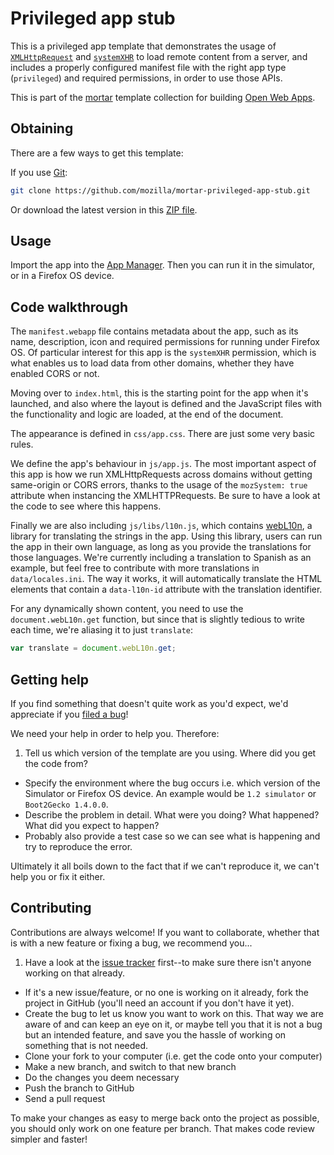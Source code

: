 # Privileged app stub

This is a privileged app template that demonstrates the usage of [`XMLHttpRequest`](https://developer.mozilla.org/docs/Web/API/XMLHttpRequest) and [`systemXHR`](https://developer.mozilla.org/Apps/Reference/Firefox_OS_device_APIs#systemXHR) to load remote content from a server, and includes a properly configured manifest file with the right app type (`privileged`) and required permissions, in order to use those APIs.

This is part of the [mortar](https://github.com/mozilla/mortar/) template collection for building [Open Web Apps](https://developer.mozilla.org/Apps).

## Obtaining

There are a few ways to get this template:

If you use [Git](http://www.git-scm.com/):

````bash
git clone https://github.com/mozilla/mortar-privileged-app-stub.git
````

Or download the latest version in this [ZIP file](https://github.com/mozilla/mortar-privileged-app-stub/archive/master.zip).


## Usage

Import the app into the [App Manager](https://developer.mozilla.org/Firefox_OS/Using_the_App_Manager). Then you can run it in the simulator, or in a Firefox OS device.

## Code walkthrough

The `manifest.webapp` file contains metadata about the app, such as its name, description, icon and required permissions for running under Firefox OS. Of particular interest for this app is the `systemXHR` permission, which is what enables us to load data from other domains, whether they have enabled CORS or not.

Moving over to `index.html`, this is the starting point for the app when it's launched, and also where the layout is defined and the JavaScript files with the functionality and logic are loaded, at the end of the document.

The appearance is defined in `css/app.css`. There are just some very basic rules.

We define the app's behaviour in `js/app.js`. The most important aspect of this app is how we run XMLHttpRequests across domains without getting same-origin or CORS errors, thanks to the usage of the `mozSystem: true` attribute when instancing the XMLHTTPRequests. Be sure to have a look at the code to see where this happens.

Finally we are also including `js/libs/l10n.js`, which contains [webL10n](https://github.com/fabi1cazenave/webL10n), a library for translating the strings in the app. Using this library, users can run the app in their own language, as long as you provide the translations for those languages. We're currently including a translation to Spanish as an example, but feel free to contribute with more translations in `data/locales.ini`. The way it works, it will automatically translate the HTML elements that contain a `data-l10n-id` attribute with the translation identifier.

For any dynamically shown content, you need to use the `document.webL10n.get` function, but since that is slightly tedious to write each time, we're aliasing it to just `translate`:

```javascript
var translate = document.webL10n.get;
```

## Getting help

If you find something that doesn't quite work as you'd expect, we'd appreciate if you [filed a bug](https://github.com/mozilla/mortar-privileged-app-stub/issues)!

We need your help in order to help you. Therefore:

1. Tell us which version of the template are you using. Where did you get the code from?
* Specify the environment where the bug occurs i.e. which version of the Simulator or Firefox OS device. An example would be `1.2 simulator` or `Boot2Gecko 1.4.0.0`. 
* Describe the problem in detail. What were you doing? What happened? What did you expect to happen?
* Probably also provide a test case so we can see what is happening and try to reproduce the error.

Ultimately it all boils down to the fact that if we can't reproduce it, we can't help you or fix it either.

## Contributing

Contributions are always welcome! If you want to collaborate, whether that is with a new feature or fixing a bug, we recommend you...

1. Have a look at the [issue tracker](https://github.com/mozilla/mortar-privileged-app-stub/issues) first--to make sure there isn't anyone working on that already.
* If it's a new issue/feature, or no one is working on it already, fork the project in GitHub (you'll need an account if you don't have it yet).
* Create the bug to let us know you want to work on this. That way we are aware of and can keep an eye on it, or maybe tell you that it is not a bug but an intended feature, and save you the hassle of working on something that is not needed.
* Clone your fork to your computer (i.e. get the code onto your computer)
* Make a new branch, and switch to that new branch
* Do the changes you deem necessary
* Push the branch to GitHub
* Send a pull request

To make your changes as easy to merge back onto the project as possible, you should only work on one feature per branch. That makes code review simpler and faster!
